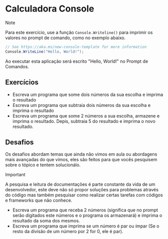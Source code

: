# Calculadora Console

> [!NOTE] 
> Para este exercício, use a função `Console.Writeline()` para imprimir os valores no prompt de comando, como no exemplo abaixo.

``` csharp
// See https://aka.ms/new-console-template for more information
Console.WriteLine("Hello, World!");

```

Ao executar esta aplicação será escrito "Hello, World!" no Prompt de Comandos.

## Exercícios

- Escreva um programa que some dois números da sua escolha e imprima o resultado
- Escreva um programa que subtraia dois números da sua escolha e imprima o resultado
- Escreva um programa que some 2 números a sua escolha, armazene e imprima o resultado. Depis, subtraia 5 do resultado e imprima o novo resultado.

## Desafios

Os desafios abordam temas que ainda não vimos em aula ou abordagens mais avançadas do que vimos, eles são feitos para que vocês pesquisem sobre o tópico e tentem solucionálo.
 
> [!IMPORTANT]
> A pesquisa e leitura de documentações é parte constante da vida de um desenvolvedor, este deve não só propor soluções para problemas através do código mas também pesquisar como realizar certas tarefas com códigos e frameworks que não conhece.

- Escreva um programa que receba 2 números (significa que no prompt serão digitados este números e o programa os armazenará) e imprima o resultado da soma dos mesmos.
- Escreva um programa que imprima se um número é par ou ímpar (Se o resto da divisão de um número por 2 for 0, ele é par).